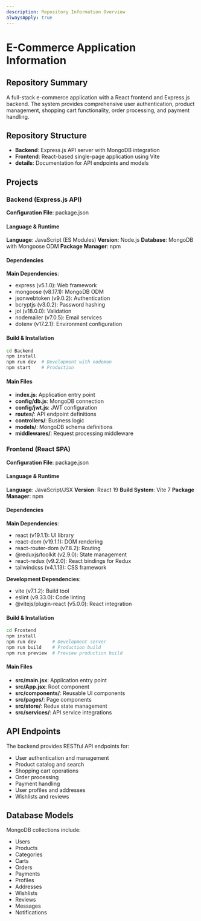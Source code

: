 ```yaml
---
description: Repository Information Overview
alwaysApply: true
---
```


# E-Commerce Application Information

## Repository Summary
A full-stack e-commerce application with a React frontend and Express.js backend. The system provides comprehensive user authentication, product management, shopping cart functionality, order processing, and payment handling.

## Repository Structure
- **Backend**: Express.js API server with MongoDB integration
- **Frontend**: React-based single-page application using Vite
- **details**: Documentation for API endpoints and models

## Projects

### Backend (Express.js API)
**Configuration File**: package.json

#### Language & Runtime
**Language**: JavaScript (ES Modules)
**Version**: Node.js
**Database**: MongoDB with Mongoose ODM
**Package Manager**: npm

#### Dependencies
**Main Dependencies**:
- express (v5.1.0): Web framework
- mongoose (v8.17.1): MongoDB ODM
- jsonwebtoken (v9.0.2): Authentication
- bcryptjs (v3.0.2): Password hashing
- joi (v18.0.0): Validation
- nodemailer (v7.0.5): Email services
- dotenv (v17.2.1): Environment configuration

#### Build & Installation
```bash
cd Backend
npm install
npm run dev  # Development with nodemon
npm start    # Production
```

#### Main Files
- **index.js**: Application entry point
- **config/db.js**: MongoDB connection
- **config/jwt.js**: JWT configuration
- **routes/**: API endpoint definitions
- **controllers/**: Business logic
- **models/**: MongoDB schema definitions
- **middlewares/**: Request processing middleware

### Frontend (React SPA)
**Configuration File**: package.json

#### Language & Runtime
**Language**: JavaScript/JSX
**Version**: React 19
**Build System**: Vite 7
**Package Manager**: npm

#### Dependencies
**Main Dependencies**:
- react (v19.1.1): UI library
- react-dom (v19.1.1): DOM rendering
- react-router-dom (v7.8.2): Routing
- @reduxjs/toolkit (v2.9.0): State management
- react-redux (v9.2.0): React bindings for Redux
- tailwindcss (v4.1.13): CSS framework

**Development Dependencies**:
- vite (v7.1.2): Build tool
- eslint (v9.33.0): Code linting
- @vitejs/plugin-react (v5.0.0): React integration

#### Build & Installation
```bash
cd Frontend
npm install
npm run dev      # Development server
npm run build    # Production build
npm run preview  # Preview production build
```

#### Main Files
- **src/main.jsx**: Application entry point
- **src/App.jsx**: Root component
- **src/components/**: Reusable UI components
- **src/pages/**: Page components
- **src/store/**: Redux state management
- **src/services/**: API service integrations

## API Endpoints
The backend provides RESTful API endpoints for:
- User authentication and management
- Product catalog and search
- Shopping cart operations
- Order processing
- Payment handling
- User profiles and addresses
- Wishlists and reviews

## Database Models
MongoDB collections include:
- Users
- Products
- Categories
- Carts
- Orders
- Payments
- Profiles
- Addresses
- Wishlists
- Reviews
- Messages
- Notifications
